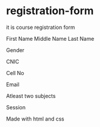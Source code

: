 # registration-form

it is course registration form

First Name
Middle Name
Last Name

Gender

CNIC

Cell No

Email

Atleast two subjects

Session

Made with html and css
